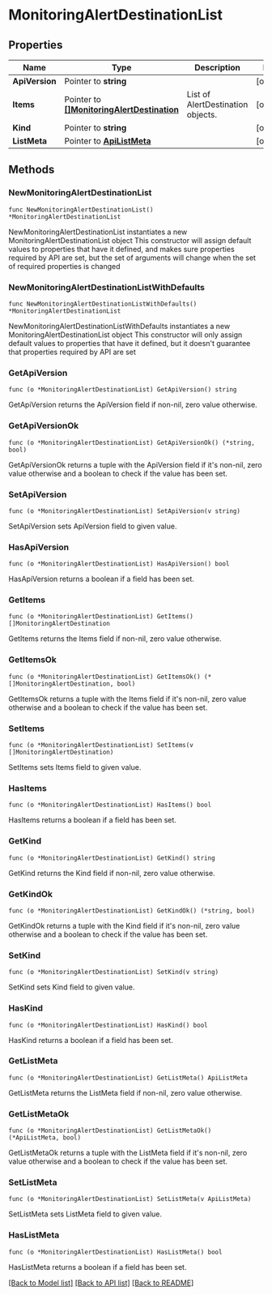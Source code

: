 # MonitoringAlertDestinationList

## Properties

Name | Type | Description | Notes
------------ | ------------- | ------------- | -------------
**ApiVersion** | Pointer to **string** |  | [optional] 
**Items** | Pointer to [**[]MonitoringAlertDestination**](MonitoringAlertDestination.md) | List of AlertDestination objects. | [optional] 
**Kind** | Pointer to **string** |  | [optional] 
**ListMeta** | Pointer to [**ApiListMeta**](apiListMeta.md) |  | [optional] 

## Methods

### NewMonitoringAlertDestinationList

`func NewMonitoringAlertDestinationList() *MonitoringAlertDestinationList`

NewMonitoringAlertDestinationList instantiates a new MonitoringAlertDestinationList object
This constructor will assign default values to properties that have it defined,
and makes sure properties required by API are set, but the set of arguments
will change when the set of required properties is changed

### NewMonitoringAlertDestinationListWithDefaults

`func NewMonitoringAlertDestinationListWithDefaults() *MonitoringAlertDestinationList`

NewMonitoringAlertDestinationListWithDefaults instantiates a new MonitoringAlertDestinationList object
This constructor will only assign default values to properties that have it defined,
but it doesn't guarantee that properties required by API are set

### GetApiVersion

`func (o *MonitoringAlertDestinationList) GetApiVersion() string`

GetApiVersion returns the ApiVersion field if non-nil, zero value otherwise.

### GetApiVersionOk

`func (o *MonitoringAlertDestinationList) GetApiVersionOk() (*string, bool)`

GetApiVersionOk returns a tuple with the ApiVersion field if it's non-nil, zero value otherwise
and a boolean to check if the value has been set.

### SetApiVersion

`func (o *MonitoringAlertDestinationList) SetApiVersion(v string)`

SetApiVersion sets ApiVersion field to given value.

### HasApiVersion

`func (o *MonitoringAlertDestinationList) HasApiVersion() bool`

HasApiVersion returns a boolean if a field has been set.

### GetItems

`func (o *MonitoringAlertDestinationList) GetItems() []MonitoringAlertDestination`

GetItems returns the Items field if non-nil, zero value otherwise.

### GetItemsOk

`func (o *MonitoringAlertDestinationList) GetItemsOk() (*[]MonitoringAlertDestination, bool)`

GetItemsOk returns a tuple with the Items field if it's non-nil, zero value otherwise
and a boolean to check if the value has been set.

### SetItems

`func (o *MonitoringAlertDestinationList) SetItems(v []MonitoringAlertDestination)`

SetItems sets Items field to given value.

### HasItems

`func (o *MonitoringAlertDestinationList) HasItems() bool`

HasItems returns a boolean if a field has been set.

### GetKind

`func (o *MonitoringAlertDestinationList) GetKind() string`

GetKind returns the Kind field if non-nil, zero value otherwise.

### GetKindOk

`func (o *MonitoringAlertDestinationList) GetKindOk() (*string, bool)`

GetKindOk returns a tuple with the Kind field if it's non-nil, zero value otherwise
and a boolean to check if the value has been set.

### SetKind

`func (o *MonitoringAlertDestinationList) SetKind(v string)`

SetKind sets Kind field to given value.

### HasKind

`func (o *MonitoringAlertDestinationList) HasKind() bool`

HasKind returns a boolean if a field has been set.

### GetListMeta

`func (o *MonitoringAlertDestinationList) GetListMeta() ApiListMeta`

GetListMeta returns the ListMeta field if non-nil, zero value otherwise.

### GetListMetaOk

`func (o *MonitoringAlertDestinationList) GetListMetaOk() (*ApiListMeta, bool)`

GetListMetaOk returns a tuple with the ListMeta field if it's non-nil, zero value otherwise
and a boolean to check if the value has been set.

### SetListMeta

`func (o *MonitoringAlertDestinationList) SetListMeta(v ApiListMeta)`

SetListMeta sets ListMeta field to given value.

### HasListMeta

`func (o *MonitoringAlertDestinationList) HasListMeta() bool`

HasListMeta returns a boolean if a field has been set.


[[Back to Model list]](../README.md#documentation-for-models) [[Back to API list]](../README.md#documentation-for-api-endpoints) [[Back to README]](../README.md)


